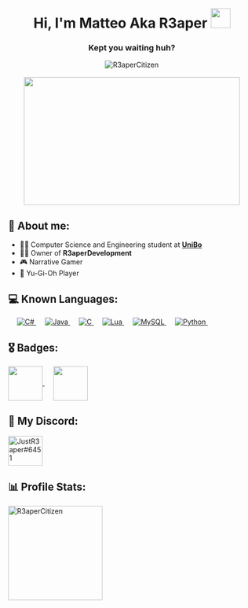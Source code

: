 <h1 align="center">Hi, I'm Matteo Aka R3aper <img height="40" src="https://emoji.gg/assets/emoji/5778-kuriboh.png"></h1>
<h3 align="center">Kept you waiting huh?</h3>

<p align="center"> 
	<img src="https://komarev.com/ghpvc/?username=R3aperCitizen&label=Profile%20views&color=blueviolet&style=plastic" alt="R3aperCitizen" /><br><br>
	<img src="https://c.tenor.com/tc_T8z3f_BkAAAAC/tenor.gif" height="260" width="440" alt="" />
</p>

## 👾 About me:
- 🧑‍💻 Computer Science and Engineering student at <a href="https://www.unibo.it/it" target="_blank"><b>UniBo</b></a>
- 👨‍💼 Owner of <b>R3aperDevelopment</b>
- 🎮 Narrative Gamer
- 🎴 Yu-Gi-Oh Player

## 💻 Known Languages:

<p>
  &emsp;
  <a href="https://docs.microsoft.com/it-it/dotnet/csharp/" target="_blank">
    <img alt="C#" src="https://img.shields.io/badge/C%23-239120?style=for-the-badge&logo=csharp&logoColor=white">
  </a>
  &emsp; 
  <a href="https://docs.oracle.com/en/java/javase/17/docs/api/" target="_blank"> 
    <img alt="Java" src="https://img.shields.io/badge/java-%23ED8B00.svg?style=for-the-badge&logo=openjdk&logoColor=white">
  </a>
  &emsp;
  <a href="https://www.cprogramming.com/" target="_blank"> 
    <img alt="C" src="https://img.shields.io/badge/C-00599C?style=for-the-badge&logo=c&logoColor=white">
  </a>
  &emsp;
  <a href="https://www.lua.org" target="_blank">
    <img alt="Lua" src="https://img.shields.io/badge/Lua-2C2D72?style=for-the-badge&logo=lua&logoColor=white">
  </a>
  &emsp;
  <a href="https://www.mysql.com" target="_blank">
    <img alt="MySQL" src="https://img.shields.io/badge/MySQL-005C84?style=for-the-badge&logo=mysql&logoColor=white">
  </a>
  &emsp;
  <a href="https://www.python.org" target="_blank">
    <img alt="Python" src="https://img.shields.io/badge/python-3670A0?style=for-the-badge&logo=python&logoColor=ffdd54">
  </a>
  &emsp;
</p>

## 🎖️ Badges:
<p>
<a href="https://www.credly.com/badges/32deee3f-e410-452f-8137-b0dcbe2c4ec3/public_url" target="_blank"> 
    <img src="https://images.credly.com/size/340x340/images/af8c6b4e-fc31-47c4-8dcb-eb7a2065dc5b/I2CS__1_.png" alt="" width="70" height="70" align="center">
</a>
&emsp; 
<a href="https://www.credly.com/badges/0c1c4a37-398e-4004-a628-3a7b4f00928f/public_url" target="_blank"> 
    <img src="https://images.credly.com/size/340x340/images/09b6d58c-763a-4b40-aea1-787d8f46bbcd/Intro2PT.png" alt="" width="70" height="70" align="center">
</a>
</p>

## 📲 My Discord:
<p>
    <a href="https://discordapp.com/users/261152951773560853" target="blank"><img align="center" src="https://raw.githubusercontent.com/rahuldkjain/github-profile-readme-generator/master/src/images/icons/Social/discord.svg" alt="JustR3aper#6451" height="60" width="70" /></a>
</p>

## 📊 Profile Stats:
<p>
	<img src="https://github-readme-stats.vercel.app/api/top-langs?username=R3aperCitizen&langs_count=10&show_icons=true&locale=en&layout=compact&theme=algolia" alt="R3aperCitizen" height="192px"/>
 </p>
